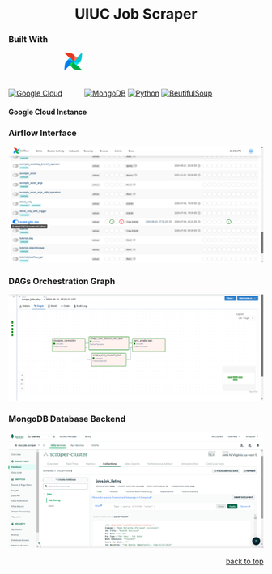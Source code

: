 <a name="readme-top"></a>

<h1 align="center">UIUC Job Scraper</h1>

### Built With
[![Google Cloud][gcp-logo]][gcp-url]
<a href="https://airflow.apache.org/"><img src="https://github.com/apache/airflow/blob/main/airflow/www/static/pin_100.png" alt="Airflow" style="height: 36px; margin-bottom: 50px;"></a>
<a href="https://www.mongodb.com/products/platform/atlas-database"><img src="https://flowygo.com/wp-content/uploads/2020/12/mongodb-atlas-1024x338.png" alt="MongoDB" style="height: 68px;"></a>
[![Python][python-logo]][python-url]
<a href="https://beautiful-soup-4.readthedocs.io/"><img src="https://editor.analyticsvidhya.com/uploads/82659bs4.PNG" alt="BeutifulSoup" style="height: 48px;"></a>

[gcp-logo]:https://img.icons8.com/color/48/google-cloud.png
[gcp-url]: https://cloud.google.com/
[python-logo]: https://img.icons8.com/color/48/000000/python.png
[python-url]: https://www.python.org

#### Google Cloud Instance 

### Airflow Interface
<img src="Airflow DAGs.png">

### DAGs Orchestration Graph
<img src="DAGs Orchestration Graph.png">

### MongoDB Database Backend
<img src="MongoDB Database.png">

<p align="right"><a href="#readme-top">back to top</a></p>


